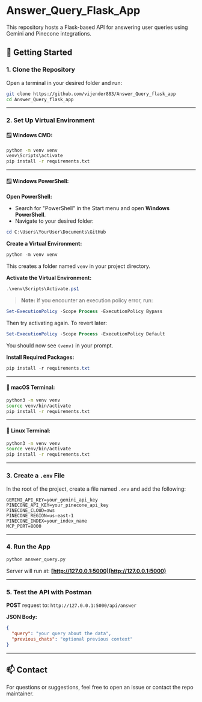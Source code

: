 # Answer_Query_Flask_App

This repository hosts a Flask-based API for answering user queries using Gemini and Pinecone integrations.

## 🚀 Getting Started

### 1. Clone the Repository

Open a terminal in your desired folder and run:

```bash
git clone https://github.com/vijender883/Answer_Query_flask_app
cd Answer_Query_flask_app
````

---

### 2. Set Up Virtual Environment

#### 🪟 Windows CMD:

```cmd
python -m venv venv
venv\Scripts\activate
pip install -r requirements.txt
```

---

#### 🪟 Windows PowerShell:

**Open PowerShell:**

* Search for "PowerShell" in the Start menu and open **Windows PowerShell**.
* Navigate to your desired folder:

```powershell
cd C:\Users\YourUser\Documents\GitHub
```

**Create a Virtual Environment:**

```powershell
python -m venv venv
```

This creates a folder named `venv` in your project directory.

**Activate the Virtual Environment:**

```powershell
.\venv\Scripts\Activate.ps1
```

> **Note:** If you encounter an execution policy error, run:

```powershell
Set-ExecutionPolicy -Scope Process -ExecutionPolicy Bypass
```

Then try activating again.
To revert later:

```powershell
Set-ExecutionPolicy -Scope Process -ExecutionPolicy Default
```

You should now see `(venv)` in your prompt.

**Install Required Packages:**

```powershell
pip install -r requirements.txt
```

---

#### 🍏 macOS Terminal:

```bash
python3 -m venv venv
source venv/bin/activate
pip install -r requirements.txt
```

---

#### 🐧 Linux Terminal:

```bash
python3 -m venv venv
source venv/bin/activate
pip install -r requirements.txt
```

---

### 3. Create a `.env` File

In the root of the project, create a file named `.env` and add the following:

```env
GEMINI_API_KEY=your_gemini_api_key
PINECONE_API_KEY=your_pinecone_api_key
PINECONE_CLOUD=aws
PINECONE_REGION=us-east-1
PINECONE_INDEX=your_index_name
MCP_PORT=8000
```

---

### 4. Run the App

```bash
python answer_query.py
```

Server will run at:
**[http://127.0.0.1:5000](http://127.0.0.1:5000)**

---

### 5. Test the API with Postman

**POST** request to:
`http://127.0.0.1:5000/api/answer`

**JSON Body:**

```json
{
  "query": "your query about the data",
  "previous_chats": "optional previous context"
}
```

---

## 📫 Contact

For questions or suggestions, feel free to open an issue or contact the repo maintainer.

